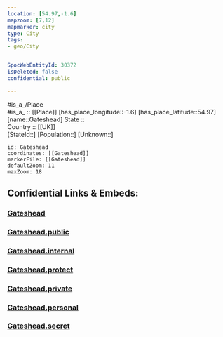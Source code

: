 ```yaml
---
location: [54.97,-1.6] 
mapzoom: [7,12] 
mapmarker: city 
type: City
tags:
- geo/City


SpocWebEntityId: 30372
isDeleted: false
confidential: public

---
```

#is_a_/Place  
#is_a_ :: [[Place]] 
[has_place_longitude::-1.6] 
[has_place_latitude::54.97] 
[name::Gateshead] 
State ::  
Country :: [[UK]]  
[StateId::] 
[Population::] 
[Unknown::] 


```leaflet
id: Gateshead
coordinates: [[Gateshead]] 
markerFile: [[Gateshead]] 
defaultZoom: 11 
maxZoom: 18
```


## Confidential Links & Embeds: 

### [Gateshead](/_Standards/Earth/Continent/Europe/Europe~North/UK/England/Regions~England/North_East_England/Newcastle_upon_Tyne/cities~Newcastle_upon_Tyne/Gateshead.md) 

### [Gateshead.public](/_public/Earth/Continent/Europe/Europe~North/UK/England/Regions~England/North_East_England/Newcastle_upon_Tyne/cities~Newcastle_upon_Tyne/Gateshead.public.md) 

### [Gateshead.internal](/_internal/Earth/Continent/Europe/Europe~North/UK/England/Regions~England/North_East_England/Newcastle_upon_Tyne/cities~Newcastle_upon_Tyne/Gateshead.internal.md) 

### [Gateshead.protect](/_protect/Earth/Continent/Europe/Europe~North/UK/England/Regions~England/North_East_England/Newcastle_upon_Tyne/cities~Newcastle_upon_Tyne/Gateshead.protect.md) 

### [Gateshead.private](/_private/Earth/Continent/Europe/Europe~North/UK/England/Regions~England/North_East_England/Newcastle_upon_Tyne/cities~Newcastle_upon_Tyne/Gateshead.private.md) 

### [Gateshead.personal](/_personal/Earth/Continent/Europe/Europe~North/UK/England/Regions~England/North_East_England/Newcastle_upon_Tyne/cities~Newcastle_upon_Tyne/Gateshead.personal.md) 

### [Gateshead.secret](/_secret/Earth/Continent/Europe/Europe~North/UK/England/Regions~England/North_East_England/Newcastle_upon_Tyne/cities~Newcastle_upon_Tyne/Gateshead.secret.md)

